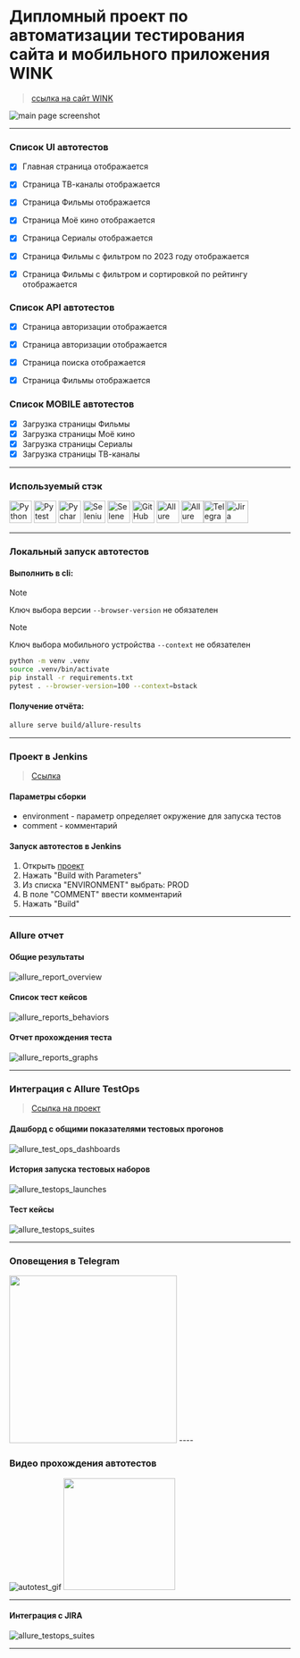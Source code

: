 #  Дипломный проект по автоматизации тестирования сайта и мобильного приложения WINK 
> <a target="_blank" href="https://www.wink.ru">ссылка на сайт WINK</a>

![main page screenshot](pictures/screenshots/wink_web.png)

----

### Список UI автотестов

- [x] Главная страница отображается
- [x] Страница ТВ-каналы отображается
- [x] Страница Фильмы отображается 
- [x] Страница Моё кино отображается
- [x] Страница Сериалы отображается
- [x] Страница Фильмы с фильтром по 2023 году отображается
- [x] Страница Фильмы с фильтром и сортировкой по рейтингу отображается


### Список API автотестов

- [x] Страница авторизации отображается
- [x] Страница авторизации отображается
- [x] Страница поиска отображается
- [x] Страница Фильмы отображается


### Список MOBILE автотестов

- [x] Загрузка страницы Фильмы
- [x] Загрузка страницы Моё кино
- [x] Загрузка страницы Сериалы
- [x] Загрузка страницы ТВ-каналы

----

### Используемый стэк

<img title="Python" src="./pictures/icons/python-original.svg" height="40" width="40"/> <img title="Pytest" src="./pictures/icons/pytest-original.svg" height="40" width="40"/> <img title="Pycharm" src="./pictures/icons/pycharm.png" height="40" width="40"/> <img title="Selenium" src="./pictures/icons/selenium-original.svg" height="40" width="40"/> <img title="Selene" src="./pictures/icons/selene.png" height="40" width="40"/> <img title="GitHub" src="./pictures/icons/github-original.svg" height="40" width="40"/> <img title="Allure Report" src="./pictures/icons/Allure_Report.png" height="40" width="40"/> <img title="Allure TestOps" src="./pictures/icons/AllureTestOps.png" height="40" width="40"/><img title="Telegram" src="./pictures/icons/tg.png" height="40" width="40"/><img title="Jira" src="./pictures/icons/jira-original.svg" height="40" width="40"/> 

----

### Локальный запуск автотестов

#### Выполнить в cli:
> [!NOTE]
> Ключ выбора версии `--browser-version` не обязателен

> [!NOTE]
> Ключ выбора мобильного устройства `--context` не обязателен
```bash
python -m venv .venv
source .venv/bin/activate
pip install -r requirements.txt
pytest . --browser-version=100 --context=bstack
```

#### Получение отчёта:
```bash
allure serve build/allure-results
```

----

### Проект в Jenkins
> <a target="_blank" href="https://jenkins.autotests.cloud/job/C08_div50015_diploma1//">Ссылка</a>

#### Параметры сборки


* environment - параметр определяет окружение для запуска тестов
* comment - комментарий


#### Запуск автотестов в Jenkins
1. Открыть <a target="_blank" href="https://jenkins.autotests.cloud/job/lesson15-hw_jenkins_full_project//">проект</a>
2. Нажать "Build with Parameters"
3. Из списка "ENVIRONMENT" выбрать: PROD
4. В поле "COMMENT" ввести комментарий
5. Нажать "Build"

----

### Allure отчет
#### Общие результаты

![allure_report_overview](pictures/screenshots/allure-all-report.png)

#### Список тест кейсов

![allure_reports_behaviors](pictures/screenshots/allure-list-test.png)

#### Отчет прохождения теста

![allure_reports_graphs](pictures/screenshots/allure-test.png)


----

### Интеграция с Allure TestOps
> <a target="_blank" href="https://allure.autotests.cloud/project/3941/launches">Ссылка на проект</a>

#### Дашборд с общими показателями тестовых прогонов

![allure_test_ops_dashboards](pictures/screenshots/testops-dashboard.png)

#### История запуска тестовых наборов

![allure_testops_launches](pictures/screenshots/testops-launches.png)

#### Тест кейсы

![allure_testops_suites](pictures/screenshots/testops-all-test.png)

----



### Оповещения в Telegram

<img src="./pictures/screenshots/tbot.png" width="300">
----

### Видео прохождения автотестов

![autotest_gif](pictures/video/ui1.gif)
<img src="./pictures/video/mobile1.gif" width="200">

----
#### Интеграция с JIRA

![allure_testops_suites](pictures/screenshots/jira-int.png)

----

